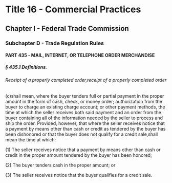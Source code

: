 
# Title 16 - Commercial Practices
## Chapter I - Federal Trade Commission
### Subchapter D - Trade Regulation Rules
#### PART 435 - MAIL, INTERNET, OR TELEPHONE ORDER MERCHANDISE
##### § 435.1 Definitions.
###### Receipt of a properly completed order,receipt of a properly completed order

(c)shall mean, where the buyer tenders full or partial payment in the proper amount in the form of cash, check, or money order; authorization from the buyer to charge an existing charge account; or other payment methods, the time at which the seller receives both said payment and an order from the buyer containing all of the information needed by the seller to process and ship the order. Provided, however, that where the seller receives notice that a payment by means other than cash or credit as tendered by the buyer has been dishonored or that the buyer does not qualify for a credit sale,shall mean the time at which:

(1) The seller receives notice that a payment by means other than cash or credit in the proper amount tendered by the buyer has been honored;

(2) The buyer tenders cash in the proper amount; or

(3) The seller receives notice that the buyer qualifies for a credit sale.

